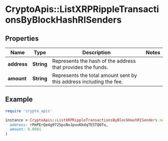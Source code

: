 # CryptoApis::ListXRPRippleTransactionsByBlockHashRISenders

## Properties

| Name | Type | Description | Notes |
| ---- | ---- | ----------- | ----- |
| **address** | **String** | Represents the hash of the address that provides the funds. |  |
| **amount** | **String** | Represents the total amount sent by this address including the fee. |  |

## Example

```ruby
require 'crypto_apis'

instance = CryptoApis::ListXRPRippleTransactionsByBlockHashRISenders.new(
  address: rPmPErQe4g9725pcNxJpuvKkdqTESTQ6Tu,
  amount: 0.0001
)
```

